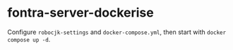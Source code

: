 # fontra-server-dockerise

Configure `robocjk-settings` and `docker-compose.yml`, then start with `docker compose up -d`.
